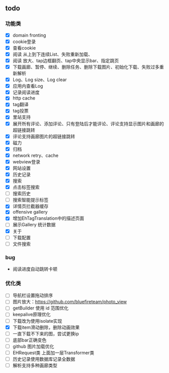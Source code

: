 ## todo
### 功能类
- [x] domain fronting
- [x] cookie登录
- [x] 查看cookie
- [x] 阅读 从上到下连续List、失败重新加载、
- [x] 阅读 放大、tap边框翻页、tap中央显示bar、指定跳页
- [x] 下载画廊、暂停、继续、删除任务、删除下载图片、初始化下载、失败过多重新解析
- [x] Log、Log size、Log clear
- [x] 应用内查看Log
- [x] 记录阅读进度
- [x] http cache
- [x] tag翻译
- [x] tag投票
- [x] 里站支持
- [x] 展开所有评论、添加评论、只有登陆后才能评论、评论支持显示图片和画廊的超链接跳转
- [x] 评论支持画廊图片的超链接跳转
- [x] 磁力
- [x] 归档
- [x] network retry、cache
- [x] webview登录
- [x] 网站设置
- [x] 历史记录
- [x] 搜索
- [x] 点击标签搜索
- [ ] 搜索历史
- [ ] 搜索智能提示标签
- [x] 详情页拦截器缓存
- [x] offensive gallery
- [x] 增加EhTagTranslation中的描述页面
- [ ] 展示Gallery 统计数据
- [x] 关于
- [ ] 下载配置
- [ ] 文件搜索

### bug
- 阅读进度自动跳转卡顿

### 优化类
- [ ] 导航栏设置拖动排序
- [ ] 图片放大：https://github.com/bluefireteam/photo_view
- [ ] getBuilder 使用 id 范围优化 
- [ ] keepalive原理优化
- [ ] 下载改为使用isolate实现
- [x] 下载item滑动删除，删除动画效果
- [ ] 一直下载不下来的图，尝试更换ip
- [ ] 底部bar正确变色
- [ ] github 图片加载优化
- [ ] EHRequest类 上面加一层Transformer类
- [ ] 历史记录使用数据库记录全数据
- [ ] 解析支持多种画廊类型
